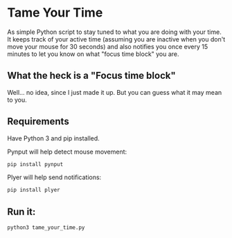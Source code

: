 # Tame Your Time
As simple Python script to stay tuned to what you are doing with your time. It keeps track of your active time (assuming you are inactive when you don't move your mouse for 30 seconds) and also notifies you once every 15 minutes to let you know on what "focus time block" you are.

## What the heck is a "Focus time block"

Well... no idea, since I just made it up. But you can guess what it may mean to you.

## Requirements

Have Python 3 and pip installed.

Pynput will help detect mouse movement:
```bash
pip install pynput
```

Plyer will help send notifications:
```bash
pip install plyer
```

## Run it:

```bash
python3 tame_your_time.py
```

